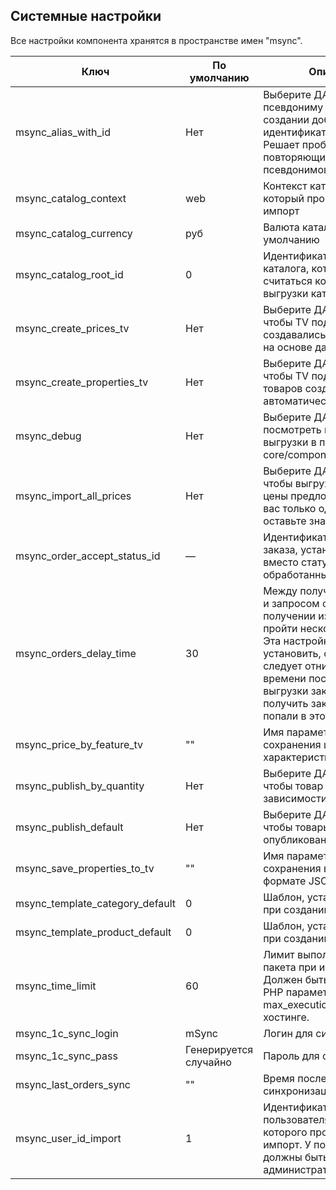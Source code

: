 ## Системные настройки

Все настройки компонента хранятся в пространстве имен "msync".

| Ключ                            | По умолчанию          | Описание                                                                                                                                                                                                                                                           |
| ------------------------------- | --------------------- | ------------------------------------------------------------------------------------------------------------------------------------------------------------------------------------------------------------------------------------------------------------------ |
| msync_alias_with_id             | Нет                   | Выберите ДА, чтобы к псевдониму товаров при создании добавлялся идентификатор ресурса. Решает проблему повторяющихся псевдонимов.                                                                                                                                  |
| msync_catalog_context           | web                   | Контекст каталога, в который производится импорт                                                                                                                                                                                                                   |
| msync_catalog_currency          | руб                   | Валюта каталога по умолчанию                                                                                                                                                                                                                                       |
| msync_catalog_root_id           | 0                     | Идентификатор ресурса каталога, который будет считаться корневым для выгрузки категорий.                                                                                                                                                                           |
| msync_create_prices_tv          | Нет                   | Выберите ДА, если хотите, чтобы TV под разные цены создавались автоматически на основе данных их XML.                                                                                                                                                              |
| msync_create_properties_tv      | Нет                   | Выберите ДА, если хотите, чтобы TV под свойства товаров создавались автоматически.                                                                                                                                                                                 |
| msync_debug                     | Нет                   | Выберите ДА, чтобы посмотреть полный лог выгрузки в папке core/components/msync/logs                                                                                                                                                                               |
| msync_import_all_prices         | Нет                   | Выберите ДА, если хотите, чтобы выгружались все цены предложений. Если у вас только одна цена, оставьте значение Нет.                                                                                                                                              |
| msync_order_accept_status_id    | —                     | Идентификатор статуса заказа, устанавливаемый вместо статуса "Новый" обработанным заказам.                                                                                                                                                                         |
| msync_orders_delay_time         | 30                    | Между получением заказов и запросом об успешном получении из 1С может пройти несколько секунд. Эта настройка позволяет установить, сколько секунд следует отнимать от времени последней выгрузки заказов, чтобы получить заказы, которые попали в этот промежуток. |
| msync_price_by_feature_tv       | ""                    | Имя параметра для сохранения цен с учетом характеристики.                                                                                                                                                                                                          |
| msync_publish_by_quantity       | Нет                   | Выберите ДА, если хотите, чтобы товар публиковался в зависимости от количества.                                                                                                                                                                                    |
| msync_publish_default           | Нет                   | Выберите ДА, если хотите, чтобы товары выгружались опубликованными.                                                                                                                                                                                                |
| msync_save_properties_to_tv     | ""                    | Имя параметра для сохранения всех свойств в формате JSON/                                                                                                                                                                                                          |
| msync_template_category_default | 0                     | Шаблон, устанавливаемый при создании категорий.                                                                                                                                                                                                                    |
| msync_template_product_default  | 0                     | Шаблон, устанавливаемый при создании товара.                                                                                                                                                                                                                       |
| msync_time_limit                | 60                    | Лимит выполнения одного пакета при импорте. Должен быть меньше, чем PHP параметр max_execution_time на хостинге.                                                                                                                                                   |
| msync_1c_sync_login             | mSync                 | Логин для синхронизации                                                                                                                                                                                                                                            |
| msync_1c_sync_pass              | Генерируется случайно | Пароль для синхронизации                                                                                                                                                                                                                                           |
| msync_last_orders_sync          | ""                    | Время последней синхронизации заказов                                                                                                                                                                                                                              |
| msync_user_id_import            | 1                     | Идентификатор пользователя, от имени которого производится импорт. У пользователя должны быть права администратора.                                                                                                                                                |
